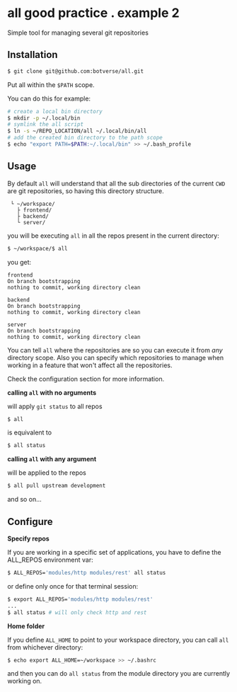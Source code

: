 ﻿# all    good practice . example 2

Simple tool for managing several git repositories

## Installation

```bash
$ git clone git@github.com:botverse/all.git
```

Put all within the `$PATH` scope.

You can do this for example:

```bash
# create a local bin directory
$ mkdir -p ~/.local/bin
# symlink the all script
$ ln -s ~/REPO_LOCATION/all ~/.local/bin/all
# add the created bin directory to the path scope
$ echo "export PATH=$PATH:~/.local/bin" >> ~/.bash_profile
```

## Usage

By default `all` will understand that all the sub directories of the current `CWD` are git repositories, so having this directory structure.

```
 └ ~/workspace/
   ├ frontend/
   ├ backend/
   └ server/
```

you will be executing `all` in all the repos present in the current directory:

```bash
$ ~/workspace/$ all
```

you get:

```
frontend
On branch bootstrapping
nothing to commit, working directory clean

backend
On branch bootstrapping
nothing to commit, working directory clean

server
On branch bootstrapping
nothing to commit, working directory clean
```

You can tell `all` where the repositories are so you can execute it from *any* directory scope. Also you can specify which repositories to manage when working in a feature that won't affect all the repositories.

Check the configuration section for more information.

**calling `all` with no arguments**

will apply `git status` to all repos

```bash
$ all
```

is equivalent to

```bash
$ all status
```

**calling `all` with any argument**

will be applied to the repos

```bash
$ all pull upstream development
```

and so on...

## Configure

**Specify repos**

If you are working in a specific set of applications, you have to define the ALL_REPOS environment var:

```bash
$ ALL_REPOS='modules/http modules/rest' all status
```

or define only once for that terminal session:

```bash
$ export ALL_REPOS='modules/http modules/rest'
...
$ all status # will only check http and rest
```

**Home folder**

If you define  `ALL_HOME` to point to your workspace directory, you can call `all`
from whichever directory:

```bash
$ echo export ALL_HOME=~/workspace >> ~/.bashrc
```

and then you can do `all status` from the module directory you are currently working on.
